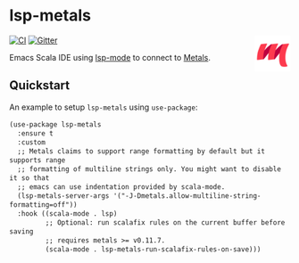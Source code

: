 lsp-metals
=========

<img align="right" width="64" alt="metals_logo" src="images/logo.png">

[![CI](https://github.com/emacs-lsp/lsp-metals/workflows/CI/badge.svg)](https://github.com/emacs-lsp/lsp-metals/actions)
[![Gitter](https://badges.gitter.im/emacs-lsp/lsp-mode.svg)](https://gitter.im/emacs-lsp/lsp-mode)

Emacs Scala IDE using [lsp-mode](https://github.com/emacs-lsp/lsp-mode) to connect to [Metals](https://scalameta.org/metals).

## Quickstart

An example to setup `lsp-metals` using `use-package`:

```elisp
(use-package lsp-metals
  :ensure t
  :custom
  ;; Metals claims to support range formatting by default but it supports range
  ;; formatting of multiline strings only. You might want to disable it so that
  ;; emacs can use indentation provided by scala-mode.
  (lsp-metals-server-args '("-J-Dmetals.allow-multiline-string-formatting=off"))
  :hook ((scala-mode . lsp)
         ;; Optional: run scalafix rules on the current buffer before saving
         ;; requires metals >= v0.11.7.
         (scala-mode . lsp-metals-run-scalafix-rules-on-save)))
```
